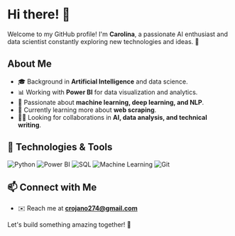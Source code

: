 # Hi there! 👋

Welcome to my GitHub profile! I'm **Carolina**, a passionate AI enthusiast and data scientist constantly exploring new technologies and ideas. 🚀

## About Me
- 🎓 Background in **Artificial Intelligence** and data science.
- 📊 Working with **Power BI** for data visualization and analytics.
- 🤖 Passionate about **machine learning, deep learning, and NLP**.
- 🌱 Currently learning more about **web scraping**.
- 👩‍💻 Looking for collaborations in **AI, data analysis, and technical writing**.

## 🔧 Technologies & Tools
![Python](https://img.shields.io/badge/Python-3776AB?style=for-the-badge&logo=python&logoColor=white)
![Power BI](https://img.shields.io/badge/Power%20BI-F2C811?style=for-the-badge&logo=powerbi&logoColor=black)
![SQL](https://img.shields.io/badge/SQL-CC2927?style=for-the-badge&logo=microsoftsqlserver&logoColor=white)
![Machine Learning](https://img.shields.io/badge/Machine%20Learning-00758F?style=for-the-badge&logo=scikit-learn&logoColor=white)
![Git](https://img.shields.io/badge/Git-F05032?style=for-the-badge&logo=git&logoColor=white)

## 📫 Connect with Me
- ✉️ Reach me at **crojano274@gmail.com**

Let's build something amazing together! 🚀

